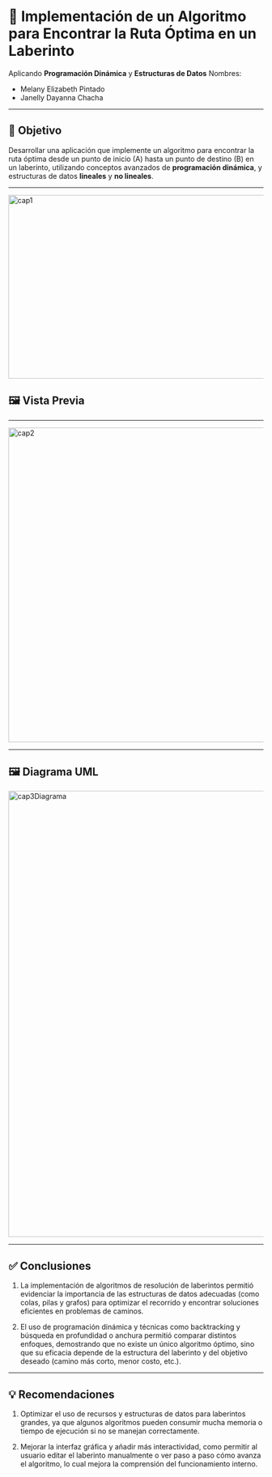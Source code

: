 # 🧭 Implementación de un Algoritmo para Encontrar la Ruta Óptima en un Laberinto

Aplicando **Programación Dinámica** y **Estructuras de Datos**
Nombres:
- Melany Elizabeth Pintado
- Janelly Dayanna Chacha

---

## 🎯 Objetivo

Desarrollar una aplicación que implemente un algoritmo para encontrar la ruta óptima desde un punto de inicio (A) hasta un punto de destino (B) en un laberinto, utilizando conceptos avanzados de **programación dinámica**, y estructuras de datos **lineales** y **no lineales**.

---
<img width="830" height="363" alt="cap1" src="https://github.com/user-attachments/assets/0b31e38f-719b-457f-8921-16054404c720" />


## 🖼️ Vista Previa


---

<img width="1177" height="622" alt="cap2" src="https://github.com/user-attachments/assets/1853fa41-da08-49b2-af60-f89668b850a7" />


---
## 🖼️ Diagrama UML


<img width="952" height="882" alt="cap3Diagrama" src="https://github.com/user-attachments/assets/5f4e8245-fbb7-45e5-be33-4e40ee11c527" />


---

## ✅ Conclusiones

1. La implementación de algoritmos de resolución de laberintos permitió evidenciar la importancia de las estructuras de datos adecuadas (como colas, pilas y grafos) para optimizar el recorrido y encontrar soluciones eficientes en problemas de caminos.

2. El uso de programación dinámica y técnicas como backtracking y búsqueda en profundidad o anchura permitió comparar distintos enfoques, demostrando que no existe un único algoritmo óptimo, sino que su eficacia depende de la estructura del laberinto y del objetivo deseado (camino más corto, menor costo, etc.).

---

## 💡 Recomendaciones

1. Optimizar el uso de recursos y estructuras de datos para laberintos grandes, ya que algunos algoritmos pueden consumir mucha memoria o tiempo de ejecución si no se manejan correctamente.

2. Mejorar la interfaz gráfica y añadir más interactividad, como permitir al usuario editar el laberinto manualmente o ver paso a paso cómo avanza el algoritmo, lo cual mejora la comprensión del funcionamiento interno.

